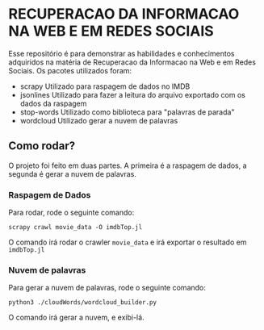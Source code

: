 # RECUPERACAO DA INFORMACAO NA WEB E EM REDES SOCIAIS

Esse repositório é para demonstrar as habilidades e conhecimentos adquiridos na matéria de Recuperacao da Informacao na Web e em Redes Sociais.
Os pacotes utilizados foram:

- scrapy
Utilizado para raspagem de dados no IMDB
- jsonlines
Utilizado para fazer a leitura do arquivo exportado com os dados da raspagem
- stop-words
Utilizado como biblioteca para "palavras de parada"
- wordcloud
Utilizado gerar a nuvem de palavras

## Como rodar?

O projeto foi feito em duas partes. A primeira é a raspagem de dados, a segunda é gerar a nuvem de palavras.

### Raspagem de Dados

Para rodar, rode o seguinte comando:

    scrapy crawl movie_data -O imdbTop.jl

O comando irá rodar o crawler `movie_data` e irá exportar o resultado em `imdbTop.jl`

### Nuvem de palavras

Para gerar a nuvem de palavras, rode o seguinte comando:

    python3 ./cloudWords/wordcloud_builder.py

O comando irá gerar a nuvem, e exibi-lá.
